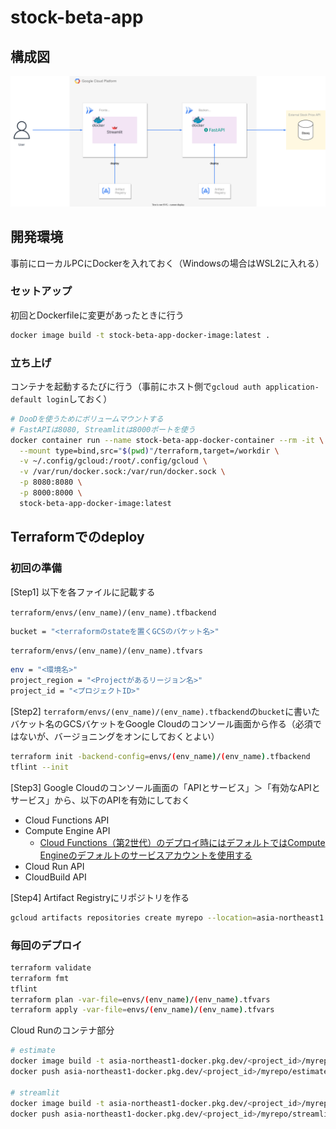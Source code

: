 # stock-beta-app

## 構成図

![architecture](./architecture.drawio.svg)

## 開発環境

事前にローカルPCにDockerを入れておく（Windowsの場合はWSL2に入れる）

### セットアップ

初回とDockerfileに変更があったときに行う

```bash
docker image build -t stock-beta-app-docker-image:latest .
```

### 立ち上げ

コンテナを起動するたびに行う（事前にホスト側で`gcloud auth application-default login`しておく）

```bash
# DooDを使うためにボリュームマウントする
# FastAPIは8080, Streamlitは8000ポートを使う
docker container run --name stock-beta-app-docker-container --rm -it \
  --mount type=bind,src="$(pwd)"/terraform,target=/workdir \
  -v ~/.config/gcloud:/root/.config/gcloud \
  -v /var/run/docker.sock:/var/run/docker.sock \
  -p 8080:8080 \
  -p 8000:8000 \
  stock-beta-app-docker-image:latest
```

## Terraformでのdeploy

### 初回の準備

[Step1] 以下を各ファイルに記載する

`terraform/envs/(env_name)/(env_name).tfbackend`

```bash
bucket = "<terraformのstateを置くGCSのバケット名>"
```

`terraform/envs/(env_name)/(env_name).tfvars`

```bash
env = "<環境名>"
project_region = "<Projectがあるリージョン名>"
project_id = "<プロジェクトID>"
```

[Step2] `terraform/envs/(env_name)/(env_name).tfbackend`の`bucket`に書いたバケット名のGCSバケットをGoogle Cloudのコンソール画面から作る（必須ではないが、バージョニングをオンにしておくとよい）

```bash
terraform init -backend-config=envs/(env_name)/(env_name).tfbackend
tflint --init
```

[Step3] Google Cloudのコンソール画面の「APIとサービス」＞「有効なAPIとサービス」から、以下のAPIを有効にしておく

- Cloud Functions API
- Compute Engine API
  - [Cloud Functions（第2世代）のデプロイ時にはデフォルトではCompute Engineのデフォルトのサービスアカウントを使用する](https://cloud.google.com/functions/docs/securing/function-identity?hl=ja#runtime_service_account)
- Cloud Run API
- CloudBuild API

[Step4] Artifact Registryにリポジトリを作る

```bash
gcloud artifacts repositories create myrepo --location=asia-northeast1 --repository-format=docker --project=<project_id>
```

### 毎回のデプロイ

```bash
terraform validate
terraform fmt
tflint
terraform plan -var-file=envs/(env_name)/(env_name).tfvars
terraform apply -var-file=envs/(env_name)/(env_name).tfvars
```

Cloud Runのコンテナ部分

```bash
# estimate
docker image build -t asia-northeast1-docker.pkg.dev/<project_id>/myrepo/estimate:latest ./docker/estimate
docker push asia-northeast1-docker.pkg.dev/<project_id>/myrepo/estimate:latest

# streamlit
docker image build -t asia-northeast1-docker.pkg.dev/<project_id>/myrepo/streamlit:latest ./docker/streamlit
docker push asia-northeast1-docker.pkg.dev/<project_id>/myrepo/streamlit:latest
```
